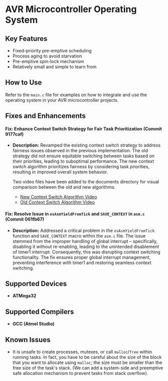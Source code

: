 # AVR Microcontroller Operating System

## Key Features
* Fixed-priority pre-emptive scheduling
* Process aging to avoid starvation
* Pre-emptive spin-lock mechanism
* Relatively small and simple to learn from

## How to Use
Refer to the `main.c` file for examples on how to integrate and use the operating system in your AVR microcontroller projects.

## Fixes and Enhancements
#### Fix: Enhance Context Switch Strategy for Fair Task Prioritization (Commit 9177caf)

- **Description:**
  Revamped the existing context switch strategy to address fairness issues observed in the previous implementation. The old strategy did not ensure equitable switching between tasks based on their priorities, leading to suboptimal performance. The new context switch algorithm prioritizes fairness by considering task priorities, resulting in improved overall system behavior.

  Two video files have been added to the documents directory for visual comparison between the old and new algorithms.
  - [New Context Switch Algorithm Video](./documents/new_context_switch_algorithm.mp4)
  - [Old Context Switch Algorithm Video](./documents/old_context_switch_algorithm.mp4)

#### Fix: Resolve Issue in `osAsmYieldFromTick` and `SAVE_CONTEXT` in `asm.c` (Commit 061fb67)

- **Description:**
  Addressed a critical problem in the `osAsmYieldFromTick` function and `SAVE_CONTEXT` macro within the `asm.c` file. The issue stemmed from the improper handling of global interrupt – specifically, disabling it without re-enabling, leading to the unintended disablement of timer1 interrupt. Consequently, this was disrupting context switching functionality. The fix ensures proper global interrupt management, preventing interference with timer1 and restoring seamless context switching.

## Supported Devices
- **ATMega32**

## Supported Compilers
- **GCC (Atmel Studio)**

## Known Issues
- It is unsafe to create processes, mutexes, or call `malloc`/`free` within running tasks. In fact, you have to be careful about the size of the block that you want to allocate using `malloc`; the size must be smaller than the free size of the task's stack. (We can add a system-side and preemptive safe allocation mechanism to prevent tasks from stack overflow).
